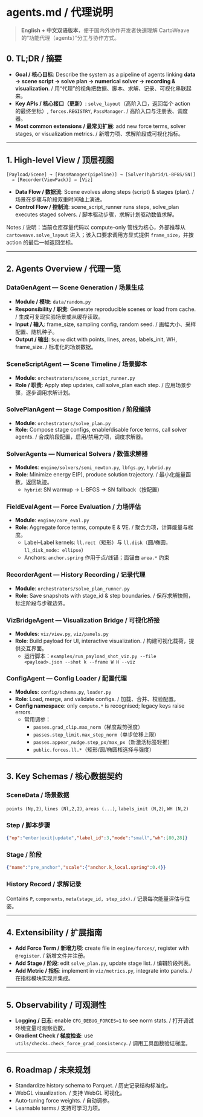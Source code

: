 # agents.md / 代理说明

> **English + 中文双语版本**，便于国内外协作开发者快速理解 CartoWeave 的“功能代理（agents）”分工与协作方式。

## 0. TL;DR / 摘要
- **Goal / 核心目标**: Describe the system as a pipeline of agents linking **data → scene script → solve plan → numerical solver → recording & visualization**. / 用“代理”的视角把数据、脚本、求解、记录、可视化串联起来。
- **Key APIs / 核心接口（更新）**: `solve_layout`（高阶入口，返回每个 action 的最终坐标）, `forces.REGISTRY`, `PassManager`. / 高阶入口与注册表、调度器。
- **Most common extensions / 最常见扩展**: add new force terms, solver stages, or visualization metrics. / 新增力项、求解阶段或可视化指标。

---

## 1. High‑level View / 顶层视图

```
[Payload/Scene] → [PassManager(pipeline)] → [Solver(hybrid/L‑BFGS/SN)]
  → [Recorder(ViewPack)] → [Viz]
```

- **Data Flow / 数据流**: Scene evolves along steps (script) & stages (plan). / 场景在步骤与阶段双重时间轴上演进。
- **Control Flow / 控制流**: scene_script_runner runs steps, solve_plan executes staged solvers. / 脚本驱动步骤，求解计划驱动数值求解。

Notes / 说明：当前仓库存量代码以 compute-only 管线为核心，外部推荐从
`cartoweave.solve_layout` 进入；该入口要求调用方显式提供 `frame_size`，并按
action 的最后一帧返回坐标。

---

## 2. Agents Overview / 代理一览

### DataGenAgent — Scene Generation / 场景生成
- **Module / 模块**: `data/random.py`
- **Responsibility / 职责**: Generate reproducible scenes or load from cache. / 生成可复现实验场景或从缓存读取。
- **Input / 输入**: frame_size, sampling config, random seed. / 画幅大小、采样配置、随机种子。
- **Output / 输出**: `Scene` dict with points, lines, areas, labels_init, WH, frame_size. / 标准化的场景数据。

### SceneScriptAgent — Scene Timeline / 场景脚本
- **Module**: `orchestrators/scene_script_runner.py`
- **Role / 职责**: Apply step updates, call solve_plan each step. / 应用场景步骤，逐步调用求解计划。

### SolvePlanAgent — Stage Composition / 阶段编排
- **Module**: `orchestrators/solve_plan.py`
- **Role**: Compose stage configs, enable/disable force terms, call solver agents. / 合成阶段配置，启用/禁用力项，调度求解器。

### SolverAgents — Numerical Solvers / 数值求解器
- **Modules**: `engine/solvers/semi_newton.py`, `lbfgs.py`, `hybrid.py`
- **Role**: Minimize energy E(P), produce solution trajectory. / 最小化能量函数，返回轨迹。
  - `hybrid`: SN warmup → L‑BFGS → SN fallback（按配置）

### FieldEvalAgent — Force Evaluation / 力场评估
- **Module**: `engine/core_eval.py`
- **Role**: Aggregate force terms, compute E & ∇E. / 聚合力项，计算能量与梯度。
  - Label–Label kernels: `ll.rect`（矩形）与 `ll.disk`（圆/椭圆，`ll_disk_mode: ellipse`）
  - Anchors: `anchor.spring` 作用于点/线锚；面锚由 `area.*` 约束

### RecorderAgent — History Recording / 记录代理
- **Module**: `orchestrators/solve_plan_runner.py`
- **Role**: Save snapshots with stage_id & step boundaries. / 保存求解快照，标注阶段与步骤边界。

### VizBridgeAgent — Visualization Bridge / 可视化桥接
- **Modules**: `viz/view.py`, `viz/panels.py`
- **Role**: Build payload for UI, interactive visualization. / 构建可视化载荷，提供交互界面。
  - 运行脚本：`examples/run_payload_shot_viz.py --file <payload>.json --shot k --frame W H --viz`

### ConfigAgent — Config Loader / 配置代理
- **Modules**: `config/schema.py`, `loader.py`
- **Role**: Load, merge, and validate configs. / 加载、合并、校验配置。
- **Config namespace**: only `compute.*` is recognised; legacy keys raise errors.
  - 常用调参：
    - `passes.grad_clip.max_norm`（梯度裁剪强度）
    - `passes.step_limit.max_step_norm`（单步位移上限）
    - `passes.appear_nudge.step_px/max_px`（新激活标签轻推）
    - `public.forces.ll.*`（矩形/圆/椭圆核选择与强度）

---

## 3. Key Schemas / 核心数据契约

### SceneData / 场景数据
`points (Np,2)`, `lines (Nl,2,2)`, `areas (...)`, `labels_init (N,2)`, `WH (N,2)`

### Step / 脚本步骤
```json
{"op":"enter|exit|update","label_id":3,"mode":"small","wh":[80,28]}
```

### Stage / 阶段
```json
{"name":"pre_anchor","scale":{"anchor.k_local.spring":0.4}}
```

### History Record / 求解记录
Contains `P`, `components`, `meta(stage_id, step_idx)`. / 记录每次能量评估与位姿。

---

## 4. Extensibility / 扩展指南
- **Add Force Term / 新增力项**: create file in `engine/forces/`, register with `@register`. / 新增文件并注册。
- **Add Stage / 阶段**: edit `solve_plan.py`, update stage list. / 编辑阶段列表。
- **Add Metric / 指标**: implement in `viz/metrics.py`, integrate into panels. / 在指标模块实现并集成。

---

## 5. Observability / 可观测性
- **Logging / 日志**: enable `CFG_DEBUG_FORCES=1` to see norm stats. / 打开调试环境变量可观察范数。
- **Gradient Check / 梯度检查**: use `utils/checks.check_force_grad_consistency`. / 调用工具函数验证梯度。

---

## 6. Roadmap / 未来规划
- Standardize history schema to Parquet. / 历史记录结构标准化。
- WebGL visualization. / 支持 WebGL 可视化。
- Auto‑tuning force weights. / 自动调参。
- Learnable terms / 支持可学习力项。
